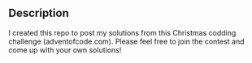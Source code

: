 ## Description
I created this repo to post my solutions from this Christmas codding challenge (adventofcode.com). Please feel free to join the contest and come up with your own solutions!